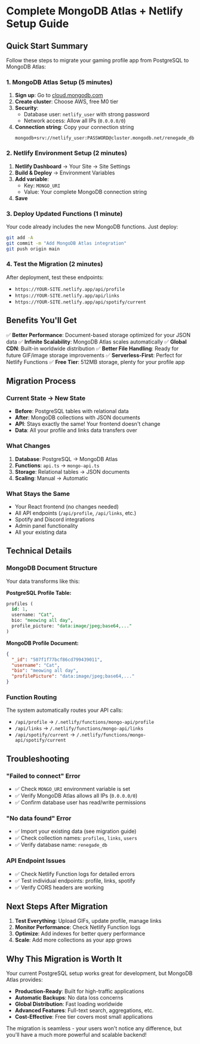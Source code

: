 # Complete MongoDB Atlas + Netlify Setup Guide

## Quick Start Summary

Follow these steps to migrate your gaming profile app from PostgreSQL to MongoDB Atlas:

### 1. MongoDB Atlas Setup (5 minutes)
1. **Sign up**: Go to [cloud.mongodb.com](https://cloud.mongodb.com/)
2. **Create cluster**: Choose AWS, free M0 tier
3. **Security**: 
   - Database user: `netlify_user` with strong password
   - Network access: Allow all IPs (`0.0.0.0/0`)
4. **Connection string**: Copy your connection string
   ```
   mongodb+srv://netlify_user:PASSWORD@cluster.mongodb.net/renegade_db
   ```

### 2. Netlify Environment Setup (2 minutes)
1. **Netlify Dashboard** → Your Site → Site Settings
2. **Build & Deploy** → Environment Variables
3. **Add variable**:
   - Key: `MONGO_URI`
   - Value: Your complete MongoDB connection string
4. **Save**

### 3. Deploy Updated Functions (1 minute)
Your code already includes the new MongoDB functions. Just deploy:

```bash
git add -A
git commit -m "Add MongoDB Atlas integration"
git push origin main
```

### 4. Test the Migration (2 minutes)
After deployment, test these endpoints:
- `https://YOUR-SITE.netlify.app/api/profile`
- `https://YOUR-SITE.netlify.app/api/links`
- `https://YOUR-SITE.netlify.app/api/spotify/current`

## Benefits You'll Get

✅ **Better Performance**: Document-based storage optimized for your JSON data
✅ **Infinite Scalability**: MongoDB Atlas scales automatically
✅ **Global CDN**: Built-in worldwide distribution
✅ **Better File Handling**: Ready for future GIF/image storage improvements
✅ **Serverless-First**: Perfect for Netlify Functions
✅ **Free Tier**: 512MB storage, plenty for your profile app

## Migration Process

### Current State → New State
- **Before**: PostgreSQL tables with relational data
- **After**: MongoDB collections with JSON documents
- **API**: Stays exactly the same! Your frontend doesn't change
- **Data**: All your profile and links data transfers over

### What Changes
1. **Database**: PostgreSQL → MongoDB Atlas
2. **Functions**: `api.ts` → `mongo-api.ts`
3. **Storage**: Relational tables → JSON documents
4. **Scaling**: Manual → Automatic

### What Stays the Same
- Your React frontend (no changes needed)
- All API endpoints (`/api/profile`, `/api/links`, etc.)
- Spotify and Discord integrations
- Admin panel functionality
- All your existing data

## Technical Details

### MongoDB Document Structure
Your data transforms like this:

**PostgreSQL Profile Table:**
```sql
profiles (
  id: 1,
  username: "Cat",
  bio: "meowing all day",
  profile_picture: "data:image/jpeg;base64,..."
)
```

**MongoDB Profile Document:**
```json
{
  "_id": "507f1f77bcf86cd799439011",
  "username": "Cat",
  "bio": "meowing all day",
  "profilePicture": "data:image/jpeg;base64,..."
}
```

### Function Routing
The system automatically routes your API calls:
- `/api/profile` → `/.netlify/functions/mongo-api/profile`
- `/api/links` → `/.netlify/functions/mongo-api/links`
- `/api/spotify/current` → `/.netlify/functions/mongo-api/spotify/current`

## Troubleshooting

### "Failed to connect" Error
- ✅ Check `MONGO_URI` environment variable is set
- ✅ Verify MongoDB Atlas allows all IPs (`0.0.0.0/0`)
- ✅ Confirm database user has read/write permissions

### "No data found" Error
- ✅ Import your existing data (see migration guide)
- ✅ Check collection names: `profiles`, `links`, `users`
- ✅ Verify database name: `renegade_db`

### API Endpoint Issues
- ✅ Check Netlify Function logs for detailed errors
- ✅ Test individual endpoints: profile, links, spotify
- ✅ Verify CORS headers are working

## Next Steps After Migration

1. **Test Everything**: Upload GIFs, update profile, manage links
2. **Monitor Performance**: Check Netlify Function logs
3. **Optimize**: Add indexes for better query performance
4. **Scale**: Add more collections as your app grows

## Why This Migration is Worth It

Your current PostgreSQL setup works great for development, but MongoDB Atlas provides:

- **Production-Ready**: Built for high-traffic applications
- **Automatic Backups**: No data loss concerns
- **Global Distribution**: Fast loading worldwide
- **Advanced Features**: Full-text search, aggregations, etc.
- **Cost-Effective**: Free tier covers most small applications

The migration is seamless - your users won't notice any difference, but you'll have a much more powerful and scalable backend!